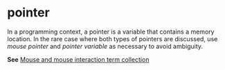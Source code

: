 # pointer

In
a programming context, a pointer is a variable that contains a memory
location. In the rare case where both types of pointers are discussed,
use *mouse pointer* and *pointer variable* as necessary to avoid ambiguity.

**See** [Mouse and mouse interaction term collection](https://worldready.cloudapp.net/Styleguide/Read?id=2700&topicid=29013)
